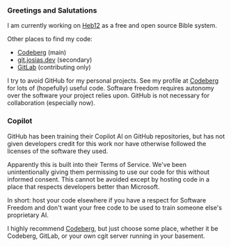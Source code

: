 ### Greetings and Salutations

I am currently working on [Heb12](https://heb12.com) as a free and open source Bible system.

Other places to find my code:
- [Codeberg](https://codeberg.org/Josias) (main)
- [git.josias.dev](https://git.josias.dev) (secondary)
- [GitLab](https://gitlab.com/justjosias) (contributing only)

I try to avoid GitHub for my personal projects. See my profile at [Codeberg](https://codeberg.org/Josias) for lots of (hopefully) useful code. Software freedom requires autonomy over the software your project relies upon. GitHub is not necessary for collaboration (especially now).

### Copilot

GitHub has been training their Copilot AI on GitHub repositories, but has not given developers credit for this work nor have otherwise followed the licenses of the software they used. 

Apparently this is built into their Terms of Service. We've been unintentionally giving them permissing to use our code for this without informed consent. This cannot be avoided except by hosting code in a place that respects developers better than Microsoft. 

In short: host your code elsewhere if you have a respect for Software Freedom and don't want your free code to be used to train someone else's proprietary AI.

I highly recommend [Codeberg](https://codeberg.org), but just choose some place, whether it be Codeberg, GitLab, or your own cgit server running in your basement. 
